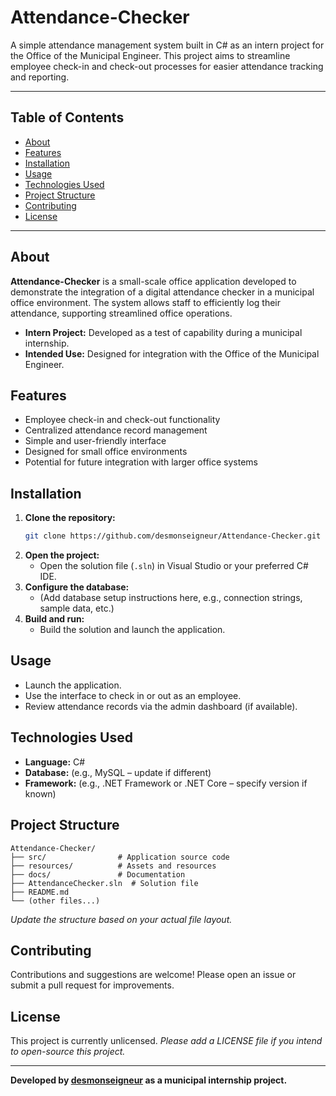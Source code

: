 # Attendance-Checker

A simple attendance management system built in C# as an intern project for the Office of the Municipal Engineer. This project aims to streamline employee check-in and check-out processes for easier attendance tracking and reporting.

---

## Table of Contents

- [About](#about)
- [Features](#features)
- [Installation](#installation)
- [Usage](#usage)
- [Technologies Used](#technologies-used)
- [Project Structure](#project-structure)
- [Contributing](#contributing)
- [License](#license)

---

## About

**Attendance-Checker** is a small-scale office application developed to demonstrate the integration of a digital attendance checker in a municipal office environment. The system allows staff to efficiently log their attendance, supporting streamlined office operations.

- **Intern Project:** Developed as a test of capability during a municipal internship.
- **Intended Use:** Designed for integration with the Office of the Municipal Engineer.

## Features

- Employee check-in and check-out functionality
- Centralized attendance record management
- Simple and user-friendly interface
- Designed for small office environments
- Potential for future integration with larger office systems

## Installation

1. **Clone the repository:**
   ```bash
   git clone https://github.com/desmonseigneur/Attendance-Checker.git
   ```
2. **Open the project:**
   - Open the solution file (`.sln`) in Visual Studio or your preferred C# IDE.
3. **Configure the database:**
   - (Add database setup instructions here, e.g., connection strings, sample data, etc.)
4. **Build and run:**
   - Build the solution and launch the application.

## Usage

- Launch the application.
- Use the interface to check in or out as an employee.
- Review attendance records via the admin dashboard (if available).

## Technologies Used

- **Language:** C#
- **Database:** (e.g., MySQL – update if different)
- **Framework:** (e.g., .NET Framework or .NET Core – specify version if known)

## Project Structure

```
Attendance-Checker/
├── src/                # Application source code
├── resources/          # Assets and resources
├── docs/               # Documentation
├── AttendanceChecker.sln  # Solution file
├── README.md
└── (other files...)
```
*Update the structure based on your actual file layout.*

## Contributing

Contributions and suggestions are welcome! Please open an issue or submit a pull request for improvements.

## License

This project is currently unlicensed.
*Please add a LICENSE file if you intend to open-source this project.*

---

**Developed by [desmonseigneur](https://github.com/desmonseigneur) as a municipal internship project.**
